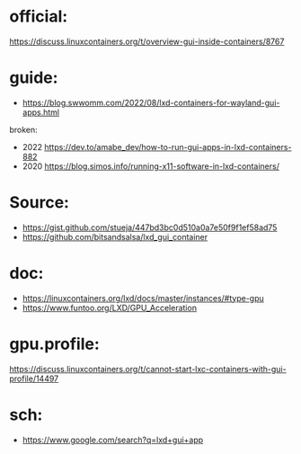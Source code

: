 # official:
https://discuss.linuxcontainers.org/t/overview-gui-inside-containers/8767

# guide:
- https://blog.swwomm.com/2022/08/lxd-containers-for-wayland-gui-apps.html

broken:
- 2022 https://dev.to/amabe_dev/how-to-run-gui-apps-in-lxd-containers-882
- 2020 https://blog.simos.info/running-x11-software-in-lxd-containers/

# Source:
- https://gist.github.com/stueja/447bd3bc0d510a0a7e50f9f1ef58ad75
- https://github.com/bitsandsalsa/lxd_gui_container

# doc:
- https://linuxcontainers.org/lxd/docs/master/instances/#type-gpu
- https://www.funtoo.org/LXD/GPU_Acceleration

# gpu.profile:
https://discuss.linuxcontainers.org/t/cannot-start-lxc-containers-with-gui-profile/14497

# sch:
- https://www.google.com/search?q=lxd+gui+app
